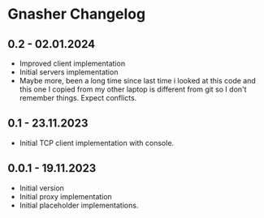 # Gnasher Changelog

## 0.2 - 02.01.2024
- Improved client implementation
- Initial servers implementation
- Maybe more, been a long time since last time i looked at this code and this one I copied from my other laptop is different from git so I don't remember things. Expect conflicts.

## 0.1 - 23.11.2023
- Initial TCP client implementation with console.

## 0.0.1 - 19.11.2023
- Initial version
- Initial proxy implementation
- Initial placeholder implementations.